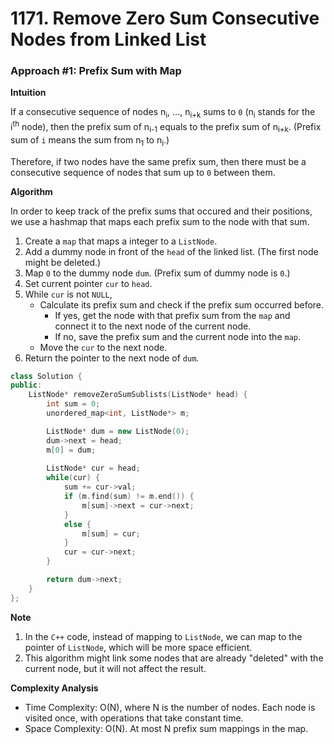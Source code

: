 # 1171. Remove Zero Sum Consecutive Nodes from Linked List
### Approach #1: Prefix Sum with Map
**Intuition**

If a consecutive sequence of nodes n<sub>i</sub>, ..., n<sub>i+k</sub> sums to `0` (n<sub>i</sub> stands for the i<sup>th</sup> node), then the prefix sum of n<sub>i-1</sub> equals to the prefix sum of n<sub>i+k</sub>. (Prefix sum of `i` means the sum from n<sub>1</sub> to n<sub>i</sub>.)

Therefore, if two nodes have the same prefix sum, then there must be a consecutive sequence of nodes that sum up to `0` between them.

**Algorithm**

In order to keep track of the prefix sums that occured and their positions, we use a hashmap that maps each prefix sum to the node with that sum.
1. Create a `map` that maps a integer to a `ListNode`.
2. Add a dummy node in front of the `head` of the linked list. (The first node might be deleted.)
3. Map `0` to the dummy node `dum`. (Prefix sum of dummy node is `0`.)
4. Set current pointer `cur` to `head`.
5. While `cur` is not `NULL`, 
    - Calculate its prefix sum and check if the prefix sum occurred before.
        - If yes, get the node with that prefix sum from the `map` and connect it to the next node of the current node.
        - If no, save the prefix sum and the current node into the `map`.
    - Move the `cur` to the next node.
6. Return the pointer to the next node of `dum`.

```cpp
class Solution {
public:
    ListNode* removeZeroSumSublists(ListNode* head) {
        int sum = 0;
        unordered_map<int, ListNode*> m;

        ListNode* dum = new ListNode(0);
        dum->next = head;
        m[0] = dum;
        
        ListNode* cur = head;
        while(cur) {
            sum += cur->val;
            if (m.find(sum) != m.end()) {
                m[sum]->next = cur->next;
            }
            else {
                m[sum] = cur;
            }
            cur = cur->next;
        }

        return dum->next;
    }
};
```
**Note**
1. In the `C++` code, instead of mapping to `ListNode`, we can map to the pointer of `ListNode`, which will be more space efficient.
2. This algorithm might link some nodes that are already "deleted" with the current node, but it will not affect the result.

**Complexity Analysis**
- Time Complexity: O(N), where N is the number of nodes. Each node is visited once, with operations that take constant time.
- Space Complexity: O(N). At most N prefix sum mappings in the map.
